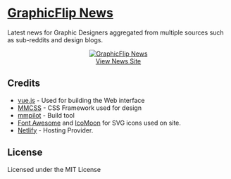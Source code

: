 # [GraphicFlip News](https://news.graphicflip.com)

Latest news for Graphic Designers aggregated from multiple sources such as sub-reddits and design blogs.

<p align="center">
<a href="https://news.graphicflip.com/" title="News for Graphic Designers">
<img src="https://news.graphicflip.com/img/featured.png" alt="GraphicFlip News"></img>
<br>
View News Site
</a>
</p>


## Credits

 - [vue.js](http://vuejs.org/) - Used for building the Web interface
 - [MMCSS](https://mmcss.kunruchcreations.com/) - CSS Framework used for design
 - [mmpilot](https://mmpilot.kunruchcreations.com/) - Build tool
 - [Font Awesome](http://fontawesome.io/) and [IcoMoon](https://icomoon.io/) for SVG icons used on site.
 - [Netlify](https://www.netlify.com/) - Hosting Provider.

## License

Licensed under the MIT License
